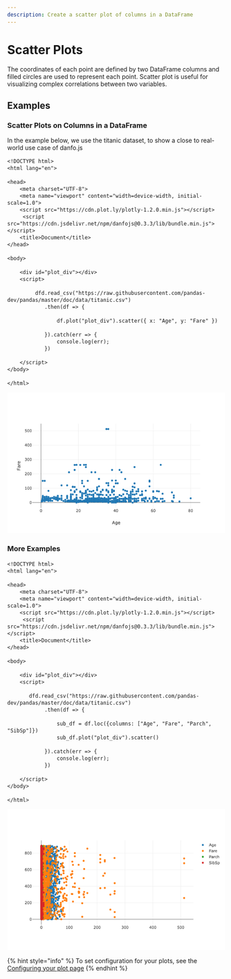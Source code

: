 ```yaml
---
description: Create a scatter plot of columns in a DataFrame
---
```


# Scatter Plots

The coordinates of each point are defined by two DataFrame columns and filled circles are used to represent each point. Scatter plot is useful for visualizing complex correlations between two variables.

## Examples

### Scatter Plots on Columns in a DataFrame

In the example below, we use the titanic dataset, to show a close to real-world use case of danfo.js

```markup
<!DOCTYPE html>
<html lang="en">

<head>
    <meta charset="UTF-8">
    <meta name="viewport" content="width=device-width, initial-scale=1.0">
    <script src="https://cdn.plot.ly/plotly-1.2.0.min.js"></script> 
     <script src="https://cdn.jsdelivr.net/npm/danfojs@0.3.3/lib/bundle.min.js"></script>
    <title>Document</title>
</head>

<body>

    <div id="plot_div"></div>
    <script>

         dfd.read_csv("https://raw.githubusercontent.com/pandas-dev/pandas/master/doc/data/titanic.csv")
            .then(df => {
            
                df.plot("plot_div").scatter({ x: "Age", y: "Fare" })

            }).catch(err => {
                console.log(err);
            })

    </script>
</body>

</html>
```

![](<../../.gitbook/assets/newplot-8- (1) (1).png>)

### More Examples

```markup
<!DOCTYPE html>
<html lang="en">

<head>
    <meta charset="UTF-8">
    <meta name="viewport" content="width=device-width, initial-scale=1.0">
    <script src="https://cdn.plot.ly/plotly-1.2.0.min.js"></script> 
     <script src="https://cdn.jsdelivr.net/npm/danfojs@0.3.3/lib/bundle.min.js"></script>
    <title>Document</title>
</head>

<body>

    <div id="plot_div"></div>
    <script>

       dfd.read_csv("https://raw.githubusercontent.com/pandas-dev/pandas/master/doc/data/titanic.csv")
            .then(df => {
            
                sub_df = df.loc({columns: ["Age", "Fare", "Parch", "SibSp"]})
                sub_df.plot("plot_div").scatter()

            }).catch(err => {
                console.log(err);
            })

    </script>
</body>

</html>
```

![](<../../.gitbook/assets/newplot (19).png>)

{% hint style="info" %}
To set configuration for your plots, see the [Configuring your plot page](configuring-your-plots.md)
{% endhint %}
